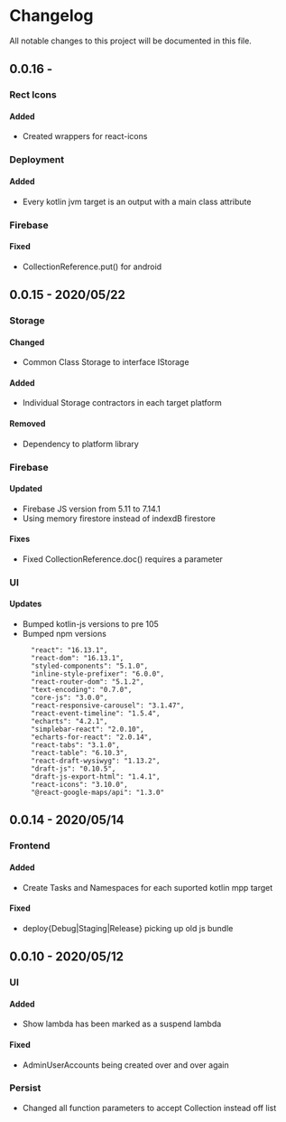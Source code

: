 # Changelog
All notable changes to this project will be documented in this file.

## 0.0.16 -
### Rect Icons
#### Added
- Created wrappers for react-icons

### Deployment
#### Added
- Every kotlin jvm target is an output with a main class attribute

### Firebase
#### Fixed
- CollectionReference.put() for android

## 0.0.15 - 2020/05/22
### Storage
#### Changed
- Common Class Storage to interface IStorage
#### Added
- Individual Storage contractors in each target platform
#### Removed
- Dependency to platform library

### Firebase
#### Updated
- Firebase JS version from 5.11 to 7.14.1
- Using memory firestore instead of indexdB firestore
#### Fixes
- Fixed CollectionReference.doc() requires a parameter

### UI
#### Updates
- Bumped kotlin-js versions to pre 105
- Bumped npm versions
  ```
    "react": "16.13.1",
    "react-dom": "16.13.1",
    "styled-components": "5.1.0",
    "inline-style-prefixer": "6.0.0",
    "react-router-dom": "5.1.2",
    "text-encoding": "0.7.0",
    "core-js": "3.0.0",
    "react-responsive-carousel": "3.1.47",
    "react-event-timeline": "1.5.4",
    "echarts": "4.2.1",
    "simplebar-react": "2.0.10",
    "echarts-for-react": "2.0.14",
    "react-tabs": "3.1.0",
    "react-table": "6.10.3",
    "react-draft-wysiwyg": "1.13.2",
    "draft-js": "0.10.5",
    "draft-js-export-html": "1.4.1",
    "react-icons": "3.10.0",
    "@react-google-maps/api": "1.3.0"
  ```

## 0.0.14 - 2020/05/14
### Frontend
#### Added
- Create Tasks and Namespaces for each suported kotlin mpp target
#### Fixed
- deploy{Debug|Staging|Release} picking up old js bundle

## 0.0.10 - 2020/05/12
### UI
#### Added
- Show lambda has been marked as a suspend lambda

#### Fixed
- AdminUserAccounts being created over and over again

### Persist
- Changed all function parameters to accept Collection instead off list

